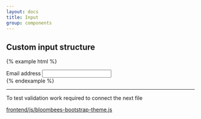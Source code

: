 ```yaml
---
layout: docs
title: Input
group: components
---
```


## Custom input structure

{% example html %}
<div class="input-block">
    <label for="login_modal_email">Email address</label>
    <input id="login_modal_email" type="email" class=""
           required="required" aria-required="true"
           pattern="^(([-\w\d]+)(\.[-\w\d]+)*@([-\w\d]+)(\.[-\w\d]+)*(\.([a-zA-Z]{1,5}|[\d]{1,3})){1,2})$">
    <div class="input-info"></div>
</div>
{% endexample %}

<hr>
To test validation work required to connect the next file

[frontend/js/bloombees-bootstrap-theme.js](https://github.com/ADNRY/BLOOMBEES_2017/blob/master/2016/frontend/js/bloombees-bootstrap-theme.js)